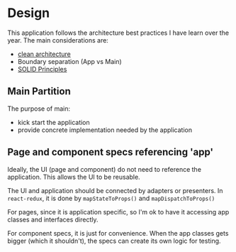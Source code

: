 # Design

This application follows the architecture best practices I have learn over the year. The main considerations are:

- [clean architecture](https://8thlight.com/blog/uncle-bob/2012/08/13/the-clean-architecture.html)
- Boundary separation (App vs Main)
- [SOLID Principles](https://en.wikipedia.org/wiki/SOLID_(object-oriented_design))

## Main Partition

The purpose of main:

- kick start the application
- provide concrete implementation needed by the application

## Page and component specs referencing 'app'

Ideally, the UI (page and component) do not need to reference the application.
This allows the UI to be reusable.

The UI and application should be connected by adapters or presenters.
In `react-redux`, it is done by `mapStateToProps()` and `mapDispatchToProps()`

For pages, since it is application specific, so I'm ok to have it accessing app classes and interfaces directly.

For component specs, it is just for convenience.
When the app classes gets bigger (which it shouldn't), the specs can create its own logic for testing.
